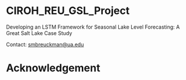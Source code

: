 # CIROH_REU_GSL_Project
Developing an LSTM Framework for Seasonal Lake Level Forecasting: A Great Salt Lake Case Study

Contact: smbreuckman@ua.edu

# Acknowledgement

